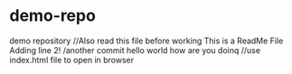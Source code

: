 # demo-repo
demo repository
//Also read this file before working
This is a ReadMe File
Adding line  2!
/another commit
hello world 
how are you doinq
//use index.html file to open in browser 


